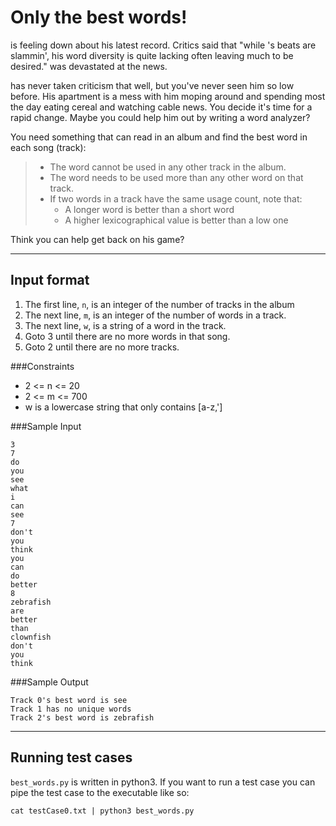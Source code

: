 # Only the best words!

<sick rapper name> is feeling down about his latest record. Critics said that
"while <sick rapper name>'s beats are slammin', his word diversity is quite
lacking often leaving much to be desired." <sick rapper name> was devastated
at the news.

<sick rapper name> has never taken criticism that well, but you've
never seen him so low before. His apartment is a mess with him moping around
and spending most the day eating cereal and watching cable news. You decide
it's time for a rapid change. Maybe you could help him out by writing a word
analyzer?

You need something that can read in an album and find the best word in each
song (track):

> - The word cannot be used in any other track in the album.
> - The word needs to be used more than any other word on that track.
> - If two words in a track have the same usage count, note that:
>   - A longer word is better than a short word
>   - A higher lexicographical value is better than a low one

Think you can help get <sick rapper name> back on his game?

------------------------

## Input format

1. The first line, `n`, is an integer of the number of tracks in the album
2. The next line, `m`, is an integer of the number of words in a track.
3. The next line, `w`, is a string of a word in the track.
4. Goto 3 until there are no more words in that song.
5. Goto 2 until there are no more tracks.

###Constraints

- 2 <= n <= 20
- 2 <= m <= 700
- w is a lowercase string that only contains [a-z,\']

###Sample Input

    3
    7
    do
    you
    see
    what
    i
    can
    see
    7
    don't
    you
    think
    you
    can
    do
    better
    8
    zebrafish
    are
    better
    than
    clownfish
    don't
    you
    think

###Sample Output

    Track 0's best word is see
    Track 1 has no unique words
    Track 2's best word is zebrafish

--------------------------------------
## Running test cases

`best_words.py` is written in python3. If you want to run a test case you
can pipe the test case to the executable like so:

    cat testCase0.txt | python3 best_words.py
